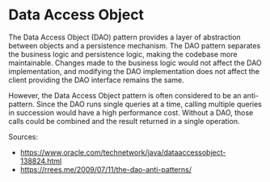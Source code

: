 # Data Access Object

The Data Access Object (DAO) pattern provides a layer of abstraction between objects and a persistence mechanism. The DAO pattern separates the business logic and persistence logic, making the codebase more maintainable. Changes made to the business logic would not affect the DAO implementation, and modifying the DAO implementation does not affect the client providing the DAO interface remains the same. 

However, the Data Access Object pattern is often considered to be an anti-pattern. Since the DAO runs single queries at a time, calling multiple queries in succession would have a high performance cost. Without a DAO, those calls could be combined and the result returned in a single operation. 
    
Sources:
- https://www.oracle.com/technetwork/java/dataaccessobject-138824.html
- https://rrees.me/2009/07/11/the-dao-anti-patterns/